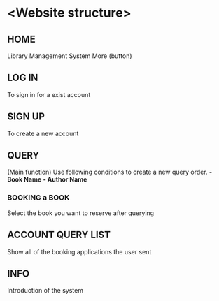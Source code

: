 # <Ｗebsite structure>

## HOME
Library Management System
More (button)

## LOG IN
To sign in for a exist account


## SIGN UP
To create a new account

## QUERY
 (Main function)
 Use following conditions to create a new query order.
**- Book Name**
**- Author Name**
### BOOKING a BOOK
Select the book you want to reserve after querying

## ACCOUNT QUERY LIST
Show all of the booking applications the user sent

## INFO
Introduction of the system
